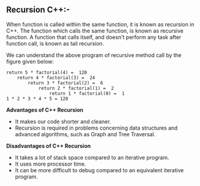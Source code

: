 ## Recursion C++:-

When function is called within the same function, it is known as recursion in C++. The function which calls the same function, is known as recursive function. A function that calls itself, and doesn't perform any task after function call, is known as tail recursion.

We can understand the above program of recursive method call by the figure given below:

    return 5 * factorial(4) =  120
        return 4 * factorial(3) =  24
            return 3 * factorial(2) =  6
                return 2 * factorial(1) =  2
                    return 1 * factorial(0) =  1
    1 * 2 * 3 * 4 * 5 = 120
    

**Advantages of C++ Recursion**

- It makes our code shorter and cleaner.
- Recursion is required in problems concerning data structures and advanced algorithms, such as Graph and Tree Traversal.

**Disadvantages of C++ Recursion**

- It takes a lot of stack space compared to an iterative program.
- It uses more processor time.
- It can be more difficult to debug compared to an equivalent iterative program.
